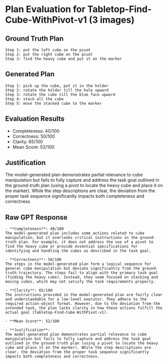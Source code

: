 # Plan Evaluation for Tabletop-Find-Cube-WithPivot-v1 (3 images)

## Ground Truth Plan
```
Step 1: put the left cube on the pivot
Step 2: put the right cube on the pivot
Step 3: find the heavy cube and put it on the marker
```

## Generated Plan
```
Step 1: pick up the cube, put it in the holder
Step 2: rotate the holder till the hole upward
Step 3: rotate the cube till the blue face upward
Step 4: stack all the cube
Step 5: move the stacked cube to the marker
```

## Evaluation Results
- Completeness: 40/100
- Correctness: 50/100
- Clarity: 65/100
- Mean Score: 52/100

## Justification
The model-generated plan demonstrates partial relevance to cube manipulation but fails to fully capture and address the task goal outlined in the ground-truth plan (using a pivot to locate the heavy cube and place it on the marker). While the step descriptions are clear, the deviation from the proper task sequence significantly impacts both completeness and correctness

## Raw GPT Response
```
- **Completeness**: 40/100  
The model-generated plan includes some actions related to cube manipulation, but it overlooks critical instructions in the ground-truth plan. For example, it does not address the use of a pivot to find the heavy cube or provide essential specifications for identifying and handling the cubes as described in the task goal.

- **Correctness**: 50/100  
The steps in the model-generated plan form a logical sequence for general cube manipulation but deviate significantly from the ground-truth trajectory. The steps fail to align with the primary task goal (finding the heavy cube). Instead, they seem focused on stacking and moving cubes, which may not satisfy the task requirements properly.

- **Clarity**: 65/100  
The instructions provided in the model-generated plan are fairly clear and understandable for a low-level executor. They adhere to the required action-object format. However, due to the deviation from the intended task, the plan lacks clarity in how these actions fulfill the actual goal (Tabletop-Find-Cube-WithPivot-v1).

- **Mean Score**: 52/100  

- **Justification**:  
The model-generated plan demonstrates partial relevance to cube manipulation but fails to fully capture and address the task goal outlined in the ground-truth plan (using a pivot to locate the heavy cube and place it on the marker). While the step descriptions are clear, the deviation from the proper task sequence significantly impacts both completeness and correctness.
```
